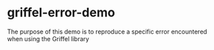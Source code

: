 # griffel-error-demo
The purpose of this demo is to reproduce a specific error encountered when using the Griffel library
